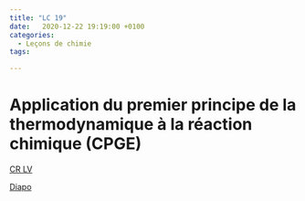 ```yaml
---
title: "LC 19"
date:   2020-12-22 19:19:00 +0100
categories:
  - Leçons de chimie
tags:

---
```

# Application du premier principe de la thermodynamique à la réaction chimique (CPGE)

[CR LV](/assets/pdf/LC19.pdf)

<object class="pdf fitvidsignore" data="/assets/pdf/LC19.pdf" type="application/pdf"></object>

<a href="/assets/pdf/LC19.pptx" download>Diapo</a>
